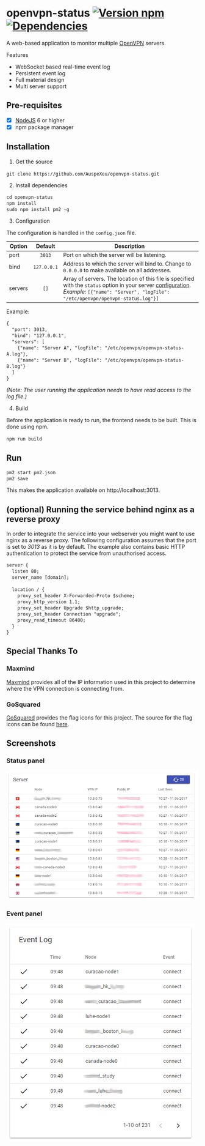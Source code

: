 # openvpn-status [![Version npm](https://img.shields.io/npm/v/openvpn-status.svg?style=flat-square)](https://www.npmjs.com/package/openvpn-status)[![Dependencies](https://img.shields.io/david/auspexeu/openvpn-status.svg?style=flat-square)](https://david-dm.org/auspexeu/openvpn-status)

A web-based application to monitor multiple [OpenVPN](https://openvpn.net/index.php/open-source/overview.html) servers.

Features
* WebSocket based real-time event log
* Persistent event log
* Full material design
* Multi server support

## Pre-requisites

- [x] [NodeJS](https://nodejs.org/en/download/package-manager/) 6 or higher
- [x] npm package manager

## Installation
1. Get the source

``git clone https://github.com/AuspeXeu/openvpn-status.git``

2. Install dependencies

```
cd openvpn-status
npm install
sudo npm install pm2 -g
```

3. Configuration

The configuration is handled in the ``config.json`` file.

| Option  | Default       | Description  |
| ------- |:-------------:| ------------ |
| port    | ``3013``      | Port on which the server will be listening. |
| bind    | ``127.0.0.1`` | Address to which the server will bind to. Change to ``0.0.0.0`` to make available on all addresses. |
| servers | ``[]``        | Array of servers. The location of this file is specified with the ``status`` option in your server [configuration](https://openvpn.net/index.php/open-source/documentation/howto.html). _Example:_ ``[{"name": "Server", "logFile": "/etc/openvpn/openvpn-status.log"}]`` |

Example:
```
{
  "port": 3013,
  "bind": "127.0.0.1",
  "servers": [
    {"name": "Server A", "logFile": "/etc/openvpn/openvpn-status-A.log"},
    {"name": "Server B", "logFile": "/etc/openvpn/openvpn-status-B.log"}
  ]
}
```

_(Note: The user running the application needs to have read access to the log file.)_

4. Build

Before the application is ready to run, the frontend needs to be built. This is done using npm.

``npm run build``

## Run

```
pm2 start pm2.json
pm2 save
```

This makes the application available on http://localhost:3013.

## (optional) Running the service behind nginx as a reverse proxy

In order to integrate the service into your webserver you might want to use nginx as a reverse proxy. The following configuration assumes that the port is set to *3013* as it is by default. The example also contains basic HTTP authentication to protect the service from unauthorised access.

```
server {
  listen 80;
  server_name [domain];

  location / {
    proxy_set_header X-Forwarded-Proto $scheme;
    proxy_http_version 1.1;
    proxy_set_header Upgrade $http_upgrade;
    proxy_set_header Connection "upgrade";
    proxy_read_timeout 86400;
  }
}
```

## Special Thanks To

### Maxmind

[Maxmind](http://dev.maxmind.com/geoip/geoip2/geolite2/) provides all of the IP information used in this project to determine where the VPN connection is connecting from.

### GoSquared

[GoSquared](https://www.gosquared.com) provides the flag icons for this project. The source for the flag icons can be found [here](https://www.gosquared.com/resources/flag-icons/).

## Screenshots

### Status panel
![Status panel](https://raw.githubusercontent.com/AuspeXeu/openvpn-status/master/screen1.png)

### Event panel
![Event panel](https://raw.githubusercontent.com/AuspeXeu/openvpn-status/master/screen2.png)
